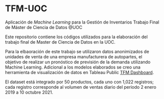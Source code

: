 # TFM-UOC
Aplicación de _Machine Learning_ para la Gestión de Inventarios
Trabajo Final de Máster de Ciencia de Datos @UOC

Este repositorio contiene los códigos utilizados para la elaboración del trabajo final de Master de Ciencia de Datos en la UOC.

Para la elbaoración de este trabajo se utilizaron datos anonimizados de unidades de venta de una empresa manufacturera de autopartes, el objetivo de realizar un pronóstico de previsión de la demanda utilizando Machine Learning. Adicional a los modelos elaborados se creo una herramienta de visualización de datos en Tableau Public [TFM Dashboard](https://public.tableau.com/app/profile/ernavaga/viz/TFM_16383257266830/DashboardTendencias).

El dataset está integrado por 50 productos, cada uno con 1,022 registros; cada registro corresponde al volumen de ventas diario del periodo 2 enero 2019 a 10 octubre 2021.
